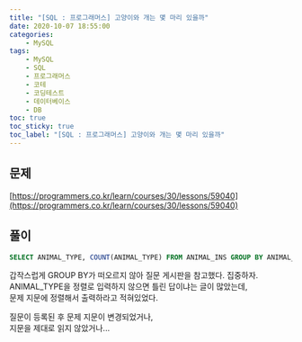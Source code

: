 ```yaml
---
title: "[SQL : 프로그래머스] 고양이와 개는 몇 마리 있을까"
date: 2020-10-07 18:55:00
categories:
    - MySQL
tags:
    - MySQL
    - SQL
    - 프로그래머스
    - 코테
    - 코딩테스트
    - 데이터베이스
    - DB
toc: true
toc_sticky: true
toc_label: "[SQL : 프로그래머스] 고양이와 개는 몇 마리 있을까"
---
```

## 문제
[https://programmers.co.kr/learn/courses/30/lessons/59040](https://programmers.co.kr/learn/courses/30/lessons/59040)
## 풀이
```sql
SELECT ANIMAL_TYPE, COUNT(ANIMAL_TYPE) FROM ANIMAL_INS GROUP BY ANIMAL_TYPE ORDER BY ANIMAL_TYPE
```
갑작스럽게 GROUP BY가 떠오르지 않아 질문 게시판을 참고했다. 집중하자.  
ANIMAL_TYPE을 정렬로 입력하지 않으면 틀린 답이냐는 글이 많았는데,  
문제 지문에 정렬해서 출력하라고 적혀있었다.  
  
질문이 등록된 후 문제 지문이 변경되었거나,  
지문을 제대로 읽지 않았거나...